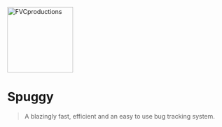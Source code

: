 <a href="http://fvcproductions.com"><img height="150" width="150" src="https://www.svgrepo.com/show/133978/bug.svg" title="FVCproductions" alt="FVCproductions"></a>
# Spuggy
> A blazingly fast, efficient and an easy to use bug tracking system.
